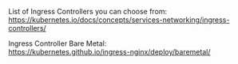 
List of Ingress Controllers you can choose from:   
https://kubernetes.io/docs/concepts/services-networking/ingress-controllers/

Ingress Controller Bare Metal:  
https://kubernetes.github.io/ingress-nginx/deploy/baremetal/
